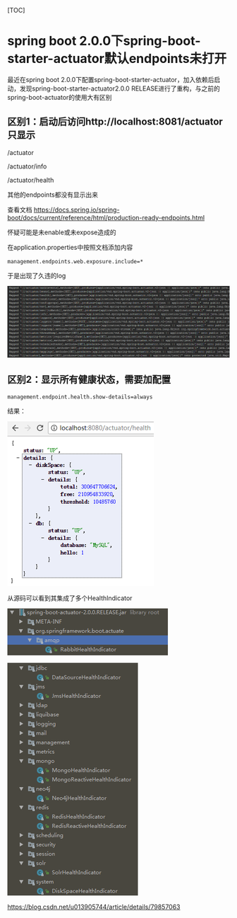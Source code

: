 [TOC]



# spring boot 2.0.0下spring-boot-starter-actuator默认endpoints未打开

最近在spring boot 2.0.0下配置spring-boot-starter-actuator，加入依赖后启动，发现spring-boot-starter-actuator2.0.0 RELEASE进行了重构，与之前的spring-boot-actuator的使用大有区别

## 区别1：启动后访问http://localhost:8081/actuator只显示

/actuator

/actuator/info

/actuator/health

其他的endpoints都没有显示出来

查看文档 <https://docs.spring.io/spring-boot/docs/current/reference/html/production-ready-endpoints.html>

怀疑可能是未enable或未expose造成的

在application.properties中按照文档添加内容

```
management.endpoints.web.exposure.include=*
```

于是出现了久违的log

![img](image-201812092000/20180408201628307.png)

## 区别2：显示所有健康状态，需要加配置

```
management.endpoint.health.show-details=always
```

结果：

![img](image-201812092000/20180408204732813.png)

从源码可以看到其集成了多个HealthIndicator

![img](image-201812092000/20180408205128438.png)

![img](image-201812092000/20180408205138512.png)







https://blog.csdn.net/u013905744/article/details/79857063